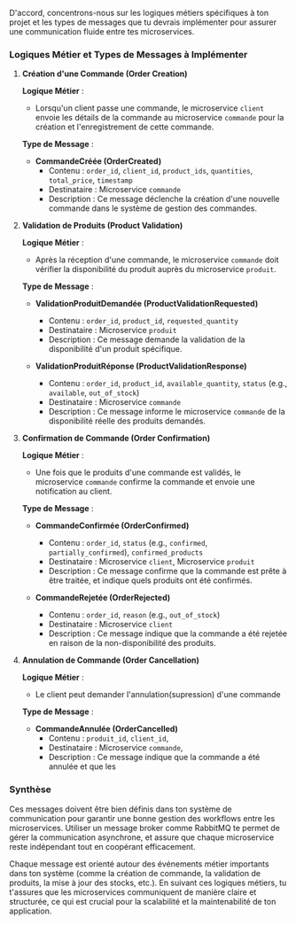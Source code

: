 D'accord, concentrons-nous sur les logiques métiers spécifiques à ton projet et les types de messages que tu devrais implémenter pour assurer une communication fluide entre tes microservices.

### Logiques Métier et Types de Messages à Implémenter

1. **Création d'une Commande (Order Creation)**

   **Logique Métier** :
   - Lorsqu'un client passe une commande, le microservice `client` envoie les détails de la commande au microservice `commande` pour la création et l'enregistrement de cette commande.
   
   **Type de Message** :
   - **CommandeCréée (OrderCreated)**
     - Contenu : `order_id`, `client_id`, `product_ids`, `quantities`, `total_price`, `timestamp`
     - Destinataire : Microservice `commande`
     - Description : Ce message déclenche la création d'une nouvelle commande dans le système de gestion des commandes.

2. **Validation de Produits (Product Validation)**

   **Logique Métier** :
   - Après la réception d'une commande, le microservice `commande` doit vérifier la disponibilité du produit auprès du microservice `produit`.
   
   **Type de Message** :
   - **ValidationProduitDemandée (ProductValidationRequested)**
     - Contenu : `order_id`, `product_id`, `requested_quantity`
     - Destinataire : Microservice `produit`
     - Description : Ce message demande la validation de la disponibilité d'un produit spécifique.

   - **ValidationProduitRéponse (ProductValidationResponse)**
     - Contenu : `order_id`, `product_id`, `available_quantity`, `status` (e.g., `available`, `out_of_stock`)
     - Destinataire : Microservice `commande`
     - Description : Ce message informe le microservice `commande` de la disponibilité réelle des produits demandés.

3. **Confirmation de Commande (Order Confirmation)**

   **Logique Métier** :
   - Une fois que  le produits d'une commande est validés, le microservice `commande` confirme la commande et envoie une notification au client.
   
   **Type de Message** :
   - **CommandeConfirmée (OrderConfirmed)**
     - Contenu : `order_id`, `status` (e.g., `confirmed`, `partially_confirmed`), `confirmed_products`
     - Destinataire : Microservice `client`, Microservice `produit`
     - Description : Ce message confirme que la commande est prête à être traitée, et indique quels produits ont été confirmés.

   - **CommandeRejetée (OrderRejected)**
     - Contenu : `order_id`, `reason` (e.g., `out_of_stock`)
     - Destinataire : Microservice `client`
     - Description : Ce message indique que la commande a été rejetée en raison de la non-disponibilité des produits.


4. **Annulation de Commande (Order Cancellation)**

   **Logique Métier** :
   - Le client peut demander l'annulation(supression) d'une commande 
   
   **Type de Message** :
   - **CommandeAnnulée (OrderCancelled)**
     - Contenu : `produit_id`, `client_id`, 
     - Destinataire : Microservice `commande`, 
     - Description : Ce message indique que la commande a été annulée et que les 


### Synthèse
Ces messages doivent être bien définis dans ton système de communication pour garantir une bonne gestion des workflows entre les microservices. Utiliser un message broker comme RabbitMQ te permet de gérer la communication asynchrone, et assure que chaque microservice reste indépendant tout en coopérant efficacement.

Chaque message est orienté autour des événements métier importants dans ton système (comme la création de commande, la validation de produits, la mise à jour des stocks, etc.). En suivant ces logiques métiers, tu t'assures que les microservices communiquent de manière claire et structurée, ce qui est crucial pour la scalabilité et la maintenabilité de ton application.